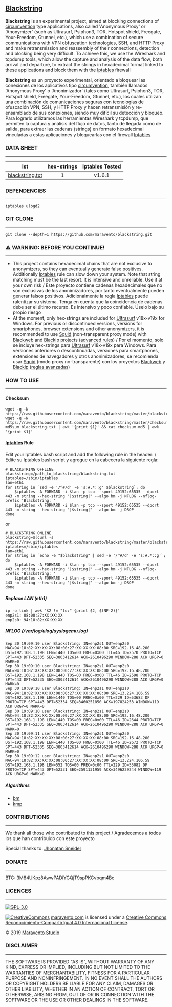 ## [Blackstring](http://www.maravento.com/p/blackstring.html)

**Blackstring** is an experimental project, aimed at blocking connections of [circumvention](https://en.wikipedia.org/wiki/Internet_censorship_circumvention) type applications, also called 'Anonymous Proxy' or 'Anonymizer' (such as Ultrasurf, Psiphon3, TOR, Hotspot shield, Freegate, Your-Freedom, Gtunnel, etc.), which use a combination of secure communications with VPN obfuscation technologies, SSH, and HTTP Proxy and make retransmission and reassembly of their connections, detection and blocking being very difficult. To achieve this, we use the Wireshark and tcpdump tools, which allow the capture and analysis of the data flow, both arrival and departure, to extract the strings in hexadecimal format linked to these applications and block them with the [Iptables](http://www.netfilter.org/documentation/HOWTO/es/packet-filtering-HOWTO-7.html) firewall

**Blackstring** es un proyecto experimental, orientado a bloquear las conexiones de los aplicativos tipo [circumvention](https://en.wikipedia.org/wiki/Internet_censorship_circumvention), también llamados 'Anonymous Proxy' o 'Anonimizador' (tales como Ultrasurf, Psiphon3, TOR, Hotspot shield, Freegate, Your-Freedom, Gtunnel, etc.), los cuales utilizan una combinación de comunicaciones seguras con tecnologías de ofuscación VPN, SSH, y HTTP Proxy y hacen retransmisión y re-ensamblado de sus conexiones, siendo muy difícil su detección y bloqueo. Para lograrlo utilizamos las herramientas Wireshark y tcpdump, que permiten la captura y análisis del flujo de datos, tanto de llegada como de salida, para extraer las cadenas (strings) en formato hexadecimal vinculadas a estas aplicaciones y bloquearlas con el firewall [Iptables](http://www.netfilter.org/documentation/HOWTO/es/packet-filtering-HOWTO-7.html)

### DATA SHEET
---

|lst|hex-strings|Iptables Tested|
| :---: | :---: | :---: |
|[blackstring.txt](https://raw.githubusercontent.com/maravento/blackstring/master/blackstring.txt)|1|v1.6.1|

### DEPENDENCIES
---

```
iptables ulogd2
```

### GIT CLONE
---
```
git clone --depth=1 https://github.com/maravento/blackstring.git
```

### ⚠️ WARNING: BEFORE YOU CONTINUE!
---

- This project contains hexadecimal chains that are not exclusive to anonymizers, so they can eventually generate false positives. Additionally [Iptables](http://www.netfilter.org/documentation/HOWTO/es/packet-filtering-HOWTO-7.html) rule can slow down your system. Note that string matching must be the last resort. It is intensive and unreliable. Use it at your own risk / Este proyecto contiene cadenas hexadecimales que no son exclusivas de los anonimizadores, por tanto eventualmente pueden generar falsos positivos. Adicionalmente la regla [Iptables](http://www.netfilter.org/documentation/HOWTO/es/packet-filtering-HOWTO-7.html) puede ralentizar su sistema. Tenga en cuenta que la coincidencia de cadenas debe ser el último recurso. Es intensivo y poco confiable. Úselo bajo su propio riesgo
- At the moment, only hex-strings are included for [Ultrasurf](https://ultrasurf.us/) v18x-v19x for Windows. For previous or discontinued versions, versions for smartphones, browser extensions and other anonymizers, it is recommended to use [Squid](http://www.squid-cache.org/) (non-transparent proxy mode) with [Blackweb](https://github.com/maravento/blackweb) and [Blackip](https://github.com/maravento/blackip) projects ([advanced rules](https://github.com/maravento/blackip#squid-cache-advanced-rules)) / Por el momento, solo se incluye hex-strings para [Ultrasurf](https://ultrasurf.us/) v18x-v19x para Windows. Para versiones anteriores o descontinuadas, versiones para smartphones, extensiones de navegadores y otros anonimizadores, se recomienda usar [Squid](http://www.squid-cache.org/) (modo proxy no-transparente) con los proyectos [Blackweb](https://github.com/maravento/blackweb) y [Blackip](https://github.com/maravento/blackip) ([reglas avanzadas](https://github.com/maravento/blackip#squid-cache-advanced-rules))

### HOW TO USE
---

####  Checksum

```
wget -q -N https://raw.githubusercontent.com/maravento/blackstring/master/blackstring.txt
wget -q -N https://raw.githubusercontent.com/maravento/blackstring/master/checksum.md5
md5sum blackstring.txt | awk '{print $1}' && cat checksum.md5 | awk '{print $1}'
```

####  [Iptables](http://www.netfilter.org/documentation/HOWTO/es/packet-filtering-HOWTO-7.html) Rule

Edit your Iptables bash script and add the following rule in the header: / Edite su Iptables bash script y agregue en la cabecera la siguiente regla:
```
# BLACKSTRING OFFLINE
blackstring=/path_to_blackstring/blackstring.txt
iptables=/sbin/iptables
lan=eth1
for string in `sed -e '/^#/d' -e 's:#.*::g' $blackstring`; do
    $iptables -A FORWARD -i $lan -p tcp --sport 49152:65535 --dport 443 -m string --hex-string "|$string|" --algo bm -j NFLOG --nflog-prefix 'Blackstring: '
    $iptables -A FORWARD -i $lan -p tcp --sport 49152:65535 --dport 443 -m string --hex-string "|$string|" --algo bm -j DROP
done
```
or
```
# BLACKSTRING ONLINE
blackstring=$(curl -s https://raw.githubusercontent.com/maravento/blackstring/master/blackstring.txt)
iptables=/sbin/iptables
lan=eth1
for string in `echo -e "$blackstring" | sed -e '/^#/d' -e 's:#.*::g'`; do
    $iptables -A FORWARD -i $lan -p tcp --sport 49152:65535 --dport 443 -m string --hex-string "|$string|" --algo bm -j NFLOG --nflog-prefix 'Blackstring: '
    $iptables -A FORWARD -i $lan -p tcp --sport 49152:65535 --dport 443 -m string --hex-string "|$string|" --algo bm -j DROP
done
```

#####  Replace LAN (eth1)

```
ip -o link | awk '$2 != "lo:" {print $2, $(NF-2)}'
enp2s1: 08:00:27:XX:XX:XX
enp2s0: 94:18:82:XX:XX:XX
```

#####  NFLOG (/var/log/ulog/syslogemu.log)

```
Sep 30 19:09:10 user Blackstring: IN=enp2s1 OUT=enp2s0 MAC=94:18:82:XX:XX:XX:08:00:27:XX:XX:XX:08:00 SRC=192.16.48.200 DST=192.168.1.198 LEN=1440 TOS=00 PREC=0x00 TTL=46 ID=2570 PROTO=TCP SPT=443 DPT=52335 SEQ=3803412614 ACK=2610496290 WINDOW=288 ACK URGP=0 MARK=0
Sep 30 19:09:10 user Blackstring: IN=enp2s1 OUT=enp2s0 MAC=94:18:82:XX:XX:XX:08:00:27:XX:XX:XX:08:00 SRC=192.16.48.200 DST=192.168.1.198 LEN=1440 TOS=00 PREC=0x00 TTL=46 ID=2598 PROTO=TCP SPT=443 DPT=52335 SEQ=3803412614 ACK=2610496290 WINDOW=288 ACK URGP=0 MARK=0
Sep 30 19:09:10 user Blackstring: IN=enp2s1 OUT=enp2s0 MAC=94:18:82:XX:XX:XX:08:00:27:XX:XX:XX:08:00 SRC=13.224.106.59 DST=192.168.1.198 LEN=1440 TOS=00 PREC=0x00 TTL=229 ID=53683 DF PROTO=TCP SPT=443 DPT=52334 SEQ=3460251850 ACK=197824253 WINDOW=119 ACK URGP=0 MARK=0
Sep 30 19:09:10 user Blackstring: IN=enp2s1 OUT=enp2s0 MAC=94:18:82:XX:XX:XX:08:00:27:XX:XX:XX:08:00 SRC=192.16.48.200 DST=192.168.1.198 LEN=1440 TOS=00 PREC=0x00 TTL=46 ID=2644 PROTO=TCP SPT=443 DPT=52335 SEQ=3803412614 ACK=2610496290 WINDOW=288 ACK URGP=0 MARK=0
Sep 30 19:09:11 user Blackstring: IN=enp2s1 OUT=enp2s0 MAC=94:18:82:XX:XX:XX:08:00:27:XX:XX:XX:08:00 SRC=192.16.48.200 DST=192.168.1.198 LEN=1440 TOS=00 PREC=0x00 TTL=46 ID=2672 PROTO=TCP SPT=443 DPT=52335 SEQ=3803412614 ACK=2610496290 WINDOW=288 ACK URGP=0 MARK=0
Sep 30 19:09:12 user Blackstring: IN=enp2s1 OUT=enp2s0 MAC=94:18:82:XX:XX:XX:08:00:27:XX:XX:XX:08:00 SRC=13.224.106.59 DST=192.168.1.198 LEN=552 TOS=00 PREC=0x00 TTL=229 ID=55082 DF PROTO=TCP SPT=443 DPT=52331 SEQ=2591131959 ACK=3496229244 WINDOW=119 ACK URGP=0 MARK=0
```

##### Algorithms

-  [bm](https://en.wikipedia.org/wiki/Boyer%E2%80%93Moore_string-search_algorithm)
-  [kmp](https://en.wikipedia.org/wiki/Knuth%E2%80%93Morris%E2%80%93Pratt_algorithm)

### CONTRIBUTIONS
---

We thank all those who contributed to this project / Agradecemos a todos los que han contribuido con este proyecto

Special thanks to: [Jhonatan Sneider](https://github.com/sney2002)

### DONATE
---

BTC: 3M84UKpz8AwwPADiYGQjT9spPKCvbqm4Bc

### LICENCES
---

[![GPL-3.0](https://img.shields.io/badge/License-GPLv3-blue.svg)](https://www.gnu.org/licenses/gpl.txt)

[![CreativeCommons](https://licensebuttons.net/l/by-sa/4.0/88x31.png)](http://creativecommons.org/licenses/by-sa/4.0/)
[maravento.com](http://www.maravento.com) is licensed under a [Creative Commons Reconocimiento-CompartirIgual 4.0 Internacional License](http://creativecommons.org/licenses/by-sa/4.0/).

© 2019 [Maravento Studio](http://www.maravento.com)

### DISCLAIMER
---

THE SOFTWARE IS PROVIDED "AS IS", WITHOUT WARRANTY OF ANY KIND, EXPRESS OR IMPLIED, INCLUDING BUT NOT LIMITED TO THE WARRANTIES OF MERCHANTABILITY, FITNESS FOR A PARTICULAR PURPOSE AND NONINFRINGEMENT. IN NO EVENT SHALL THE AUTHORS OR COPYRIGHT HOLDERS BE LIABLE FOR ANY CLAIM, DAMAGES OR OTHER LIABILITY, WHETHER IN AN ACTION OF CONTRACT, TORT OR OTHERWISE, ARISING FROM, OUT OF OR IN CONNECTION WITH THE SOFTWARE OR THE USE OR OTHER DEALINGS IN THE SOFTWARE.

